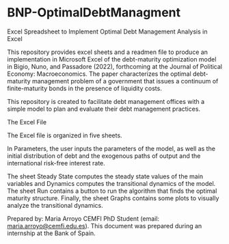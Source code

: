 # BNP-OptimalDebtManagment
Excel Spreadsheet to Implement Optimal Debt Management Analysis in Excel


This repository provides excel sheets and a readmen file to produce an implementation in Microsoft Excel of the debt-maturity optimization model in
Bigio, Nuno, and Passadore (2022), forthcoming at the Journal of Political Economy: Macroeconomics. The
paper characterizes the optimal debt-maturity management problem of a government that issues a continuum
of finite-maturity bonds in the presence of liquidity costs.

This repository is created to facilitate debt management offices with a simple model to plan and evaluate their debt management practices.

The Excel File 

The Excel file is organized in five sheets. 

In Parameters, the user inputs the parameters of the model, as
well as the initial distribution of debt and the exogenous paths of output and the international risk-free
interest rate. 

The sheet Steady State computes the steady state values of the main variables and Dynamics
computes the transitional dynamics of the model. The sheet Run contains a button to run the algorithm
that finds the optimal maturity structure. Finally, the sheet Graphs contains some plots to visually analyze
the transitional dynamics.

Prepared by: Maria Arroyo CEMFI PhD Student (email: maria.arroyo@cemfi.edu.es). This document was prepared during an internship at the Bank
of Spain.

